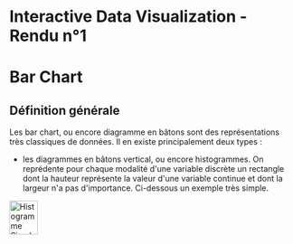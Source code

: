 # Interactive Data Visualization - Rendu n°1 

# Bar Chart

## Définition générale

Les bar chart, ou encore diagramme en bâtons sont des représentations très classiques de données. 
Il en existe principalement deux types :
* les diagrammes en bâtons vertical, ou encore histogrammes. On reprédente pour chaque modalité d'une variable discrète un rectangle dont la hauteur représente la valeur d'une variable continue et dont la largeur n'a pas d'importance. Ci-dessous un exemple très simple. 

<table border="0">
      <image src="http://www.itse.be/statistique2010/res/Fig_org_04.jpg" alt="Histogramme Simple" width="50" height="60">
</table>
